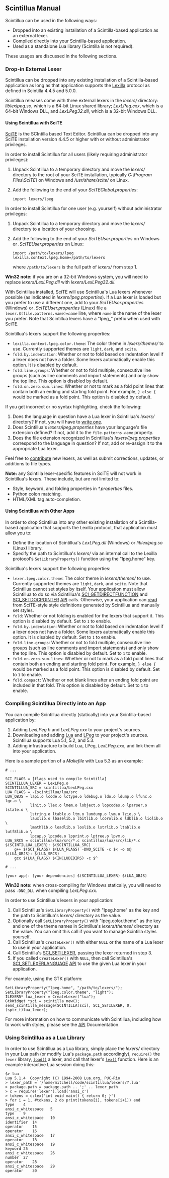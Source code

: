 ## Scintillua Manual

Scintillua can be used in the following ways:

* Dropped into an existing installation of a Scintilla-based application as an
  external lexer.
* Compiled directly into your Scintilla-based application.
* Used as a standalone Lua library (Scintilla is not required).

These usages are discussed in the following sections.

### Drop-in External Lexer

Scintillua can be dropped into any existing installation of a Scintilla-based
application as long as that application supports the [Lexilla][] protocol as
defined in Scintilla 4.4.5 and 5.0.0.

Scintillua releases come with three external lexers in the *lexers/* directory:
*liblexlpeg.so*, which is a 64-bit Linux shared library; *LexLPeg.cxx*, which is
a 64-bit Windows DLL, and *LexLPeg32.dll*, which is a 32-bit Windows DLL.

[Lexilla]: https://scintilla.org/LexillaDoc.html

#### Using Scintillua with SciTE

[SciTE][] is the SCIntilla based Text Editor. Scintillua can be dropped into any
SciTE installation version 4.4.5 or higher with or without administrator
privileges.

In order to install Scintillua for all users (likely requiring administrator
privileges):

1. Unpack Scintillua to a temporary directory and move the *lexers/* directory
   to the root of your SciTE installation, typically *C:\Program Files\SciTE\\*
   on Windows and */usr/share/scite/* on Linux.
2. Add the following to the end of your *SciTEGlobal.properties*:

       import lexers/lpeg

In order to install Scintillua for one user (e.g. yourself) without
administrator privileges:

1. Unpack Scintillua to a temporary directory and move the *lexers/* directory
   to a location of your choosing.
2. Add the following to the end of your *SciTEUser.properties* on Windows or
   *.SciTEUser.properties* on Linux:

       import /path/to/lexers/lpeg
       lexilla.context.lpeg.home=/path/to/lexers

   where `/path/to/lexers` is the full path of *lexers/* from step 1.

**Win32 note:** if you are on a 32-bit Windows system, you will need to replace
*lexers/LexLPeg.dll* with *lexers/LexLPeg32.dll*.

With Scintillua installed, SciTE will use Scintillua's Lua lexers whenever
possible (as indicated in *lexers/lpeg.properties*). If a Lua lexer is loaded
but you prefer to use a different one, add to your *SciTEUser.properties*
(Windows) or *.SciTEUser.properties* (Linux) file a
`lexer.$(file.patterns.`*`name`*`)=`*`name`* line, where *`name`* is the name of
the lexer you prefer. Note that Scintillua lexers have a "lpeg_" prefix when
used with SciTE.

Scintillua's lexers support the following properties:

* `lexilla.context.lpeg.color.theme`: The color theme in *lexers/themes/* to
  use. Currently supported themes are `light`, `dark`, and `scite`.
* `fold.by.indentation`: Whether or not to fold based on indentation level if a
  lexer does not have a folder. Some lexers automatically enable this option. It
  is disabled by default.
* `fold.line.groups`: Whether or not to fold multiple, consecutive line groups
  (such as line comments and import statements) and only show the top line. This
  option is disabled by default.
* `fold.on.zero.sum.lines`: Whether or not to mark as a fold point lines that
  contain both an ending and starting fold point. For example, `} else {` would
  be marked as a fold point. This option is disabled by default.

If you get incorrect or no syntax highlighting, check the following:

1. Does the language in question have a Lua lexer in Scintillua's *lexers/*
   directory? If not, you will have to [write one][].
2. Does Scintillua's *lexers/lpeg.properties* have your language's file
   extension defined? If not, add it to the `file.patterns.`*`name`* property.
3. Does the file extension recognized in Scintillua's *lexers/lpeg.properties*
   correspond to the language in question? If not, add or re-assign it to the
   appropriate Lua lexer.

Feel free to [contribute][] new lexers, as well as submit corrections, updates,
or additions to file types.

**Note:** any Scintilla lexer-specific features in SciTE will not work in
Scintillua's lexers. These include, but are not limited to:

* Style, keyword, and folding properties in *\*.properties* files.
* Python colon matching.
* HTML/XML tag auto-completion.

[SciTE]: https://scintilla.org/SciTE.html
[write one]: api.html#lexer
[contribute]: index.html#contribute

#### Using Scintillua with Other Apps

In order to drop Scintillua into any other existing installation of a
Scintilla-based application that supports the Lexilla protocol, that application
must allow you to:

* Define the location of Scintillua's *LexLPeg.dll* (Windows) or *liblexlpeg.so*
  (Linux) library.
* Specify the path to Scintillua's *lexers/* via an internal call to the Lexilla
  protocol's `SetLibraryProperty()` function using the "lpeg.home" key.

Scintillua's lexers support the following properties:

* `lexer.lpeg.color.theme`: The color theme in *lexers/themes/* to use.
  Currently supported themes are `light`, `dark`, and `scite`. Note that
  Scintillua cannot set styles by itself. Your application must allow Scintillua
  to do so via Scintillua's [SCI_GETDIRECTFUNCTION][] and [SCI_SETDOCPOINTER][]
  [API][] calls. Otherwise, your application can [read][] from SciTE-style style
  definitions generated by Scintillua and manually set styles.
* `fold`: Whether or not folding is enabled for the lexers that support it. This
  option is disabled by default. Set to `1` to enable.
* `fold.by.indentation`: Whether or not to fold based on indentation level if a
  lexer does not have a folder. Some lexers automatically enable this option. It
  is disabled by default. Set to `1` to enable.
* `fold.line.groups`: Whether or not to fold multiple, consecutive line groups
  (such as line comments and import statements) and only show the top line. This
  option is disabled by default. Set to `1` to enable.
* `fold.on.zero.sum.lines`: Whether or not to mark as a fold point lines that
  contain both an ending and starting fold point. For example, `} else {` would
  be marked as a fold point. This option is disabled by default. Set to `1` to
  enable.
* `fold.compact`: Whether or not blank lines after an ending fold point are
  included in that fold. This option is disabled by default. Set to `1` to
  enable.

[SCI_GETDIRECTFUNCTION]: api.html#SCI_GETDIRECTFUNCTION
[SCI_SETDOCPOINTER]: api.html#SCI_SETDOCPOINTER
[API]: api.html
[read]: api.html#styleNum

### Compiling Scintillua Directly into an App

You can compile Scintillua directly (statically) into your Scintilla-based
application by:

1. Adding *LexLPeg.h* and *LexLPeg.cxx* to your project's sources.
2. Downloading and adding [Lua][] and [LPeg][] to your project's sources.
   Scintillua supports Lua 5.1, 5.2, and 5.3.
3. Adding infrastructure to build Lua, LPeg, *LexLPeg.cxx*, and link them all
   into your application.

Here is a sample portion of a *Makefile* with Lua 5.3 as an example:

    # ...

    SCI_FLAGS = [flags used to compile Scintilla]
    SCINTILLUA_LEXER = LexLPeg.o
    SCINTILLUA_SRC = scintillua/LexLPeg.cxx
    LUA_FLAGS = -Iscintillua/lua/src
    LUA_OBJS = lapi.o lcode.o lctype.o ldebug.o ldo.o ldump.o lfunc.o lgc.o \
               linit.o llex.o lmem.o lobject.o lopcodes.o lparser.o lstate.o \
               lstring.o ltable.o ltm.o lundump.o lvm.o lzio.o \
               lauxlib.o lbaselib.o lbitlib.o lcorolib.o ldblib.o liolib.o \
               lmathlib.o loadlib.o loslib.o lstrlib.o ltablib.o lutf8lib.o \
               lpcap.o lpcode.o lpprint.o lptree.o lpvm.o
    LUA_SRCS = scintillua/lua/src/*.c scintillua/lua/src/lib/*.c
    $(SCINTILLUA_LEXER): $(SCINTILLUA_SRC)
    	g++ $(SCI_FLAGS) $(LUA_FLAGS) -DNO_SCITE -c $< -o $@
    $(LUA_OBJS): $(LUA_SRCS)
    	gcc $(LUA_FLAGS) $(INCLUDEDIRS) -c $^

    # ...

    [your app]: [your dependencies] $(SCINTILLUA_LEXER) $(LUA_OBJS)

**Win32 note:** when cross-compiling for Windows statically, you will need to
pass `-DNO_DLL` when compiling *LexLPeg.cxx*.

In order to use Scintillua's lexers in your application:

1. Call Scintillua's `SetLibraryProperty()` with "lpeg.home" as the key and the
   path to Scintillua's *lexers/* directory as the value.
2. Optionally call `SetLibraryProperty()` with "lpeg.color.theme" as the key and
   one of the theme names in Scintillua's *lexers/themes/* directory as the
   value. You can omit this call if you want to manage Scintilla styles
   yourself.
3. Call Scintillua's `CreateLexer()` with either `NULL` or the name of a Lua
   lexer to use in your application.
4. Call Scintilla's [SCI_SETILEXER][], passing the lexer returned in step 3.
5. If you called `CreateLexer()` with `NULL`, then call Scintillua's
   [SCI_SETLEXERLANGUAGE][] [API][] to use the given Lua lexer in your
   application.

For example, using the GTK platform:

    SetLibraryProperty("lpeg.home", "/path/to/lexers/");
    SetLibraryProperty("lpeg.color.theme", "light");
    ILEXER5* lua_lexer = CreateLexer("lua");
    GtkWidget *sci = scintilla_new();
    send_scintilla_message(SCINTILLA(sci), SCI_SETILEXER, 0, (sptr_t)lua_lexer);

For more information on how to communicate with Scintillua, including how to
work with styles, please see the [API][] Documentation.

[Lua]: https://lua.org
[LPeg]: http://www.inf.puc-rio.br/~roberto/lpeg/lpeg.html
[SCI_SETILEXER]: https://scintilla.org/ScintillaDoc.html#SCI_SETILEXER
[SCI_SETLEXERLANGUAGE]: api.html#SCI_SETLEXERLANGUAGE
[API Documentation]: api.html

### Using Scintillua as a Lua Library

In order to use Scintillua as a Lua library, simply place the *lexers/*
directory in your Lua path (or modify Lua's `package.path` accordingly),
`require()` the `lexer` library, [`load()`][] a lexer, and call that lexer's
[`lex()`][] function. Here is an example interactive Lua session doing this:

    $> lua
    Lua 5.1.4  Copyright (C) 1994-2008 Lua.org, PUC-Rio
    > lexer_path = '/home/mitchell/code/scintillua/lexers/?.lua'
    > package.path = package.path .. ';' .. lexer_path
    > c = require('lexer').load('ansi_c')
    > tokens = c:lex('int void main() { return 0; }')
    > for i = 1, #tokens, 2 do print(tokens[i], tokens[i+1]) end
    type	4
    ansi_c_whitespace	5
    type	9
    ansi_c_whitespace	10
    identifier	14
    operator	15
    operator	16
    ansi_c_whitespace	17
    operator	18
    ansi_c_whitespace	19
    keyword	25
    ansi_c_whitespace	26
    number	27
    operator	28
    ansi_c_whitespace	29
    operator	30

[`load()`]: api.html#lexer.load
[`lex()`]: api.html#lexer.lex
